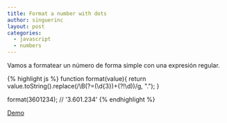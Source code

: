 ```yaml
---
title: Format a number with dots
author: singuerinc
layout: post
categories:
  - javascript
  - numbers
---
```

Vamos a formatear un n&uacute;mero de forma simple con una expresi&oacute;n regular.

{% highlight js %}
function format(value){
    return value.toString().replace(/\B(?=(\d{3})+(?!\d))/g, ".");
}

format(3601234); // '3.601.234'
{% endhighlight %}

<a href="{{ site.url }}/code/day-013/index.html" target="_blank">Demo</a>
